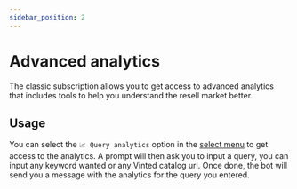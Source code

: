 ```yaml
---
sidebar_position: 2
---
```


# Advanced analytics

The classic subscription allows you to get access to advanced analytics that includes tools to help you understand the resell market better.

## Usage

You can select the `📈 Query analytics` option in the [select menu](/docs/features-starter/basic-analytics#usage) to get access to the analytics. A prompt will then ask you to input a query, you can input any keyword wanted or any Vinted catalog url.
Once done, the bot will send you a message with the analytics for the query you entered.
